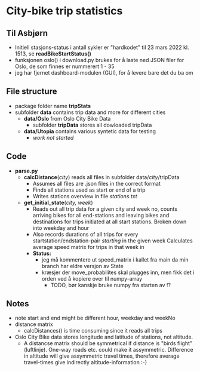 # City-bike trip statistics

## Til Asbjørn

* Initiell stasjons-status i antall sykler er "hardkodet" til 23 mars 2022 kl. 1513, se **readBikeStartStatus()**
* funksjonen oslo() i download.py brukes for å laste ned JSON filer for Oslo, de som finnes er nummerert 1 - 35
* jeg har fjernet dashboard-modulen (GUI), for å levere bare det du ba om

## File structure

* package folder name **tripStats**
* subfolder **data** contains trip data and more for different cities
  * **data/Oslo** from Oslo City Bike Data
    * subfolder **tripData** stores all dowloaded tripData
  * **data/Utopia** contains various syntetic data for testing
    * _work not started_

## Code

* **parse.py**
  * **calcDistance**(_city_) reads all files in subfolder data/_city_/tripData
    * Assumes all files are .json files in the correct format
    * Finds all stations used as start or end of a trip
    * Writes stations overview in file _stations.txt_
  * **get_initial_state**(_city, week_)
    * Reads out all trip data for a given city and week no, counts arriving bikes for all end-stations and leaving bikes and destinations for trips initiated at all start stations. Broken down into weekday and hour
    * Also records durations of all trips for every startstation/endstation-pair _starting_ in the given week Calculates average speed matrix for trips in that week in
    * **Status:**
      * jeg må kommentere ut speed_matrix i kallet fra main da min branch har eldre versjon av State
      * kræsjer der move_probabilites skal plugges inn, men fikk det i orden ved å kopiere over til numpy-array
        * TODO, bør kanskje bruke numpy fra starten av !?

## Notes

* note start and end might be different hour, weekday and weekNo
* distance matrix
  * calcDistances() is time consuming since it reads all trips
* Oslo City Bike data stores longitude and latitude of stations, not altitude.
  * A distancse matrix should be symmetrical if distance is "birds flight" (luftlinje). One-way roads etc. could make it assymmetric. Difference in altitude will give assymmetric travel times, therefore average travel-times give indirectly altitude-information :-)
